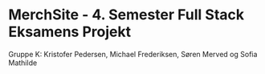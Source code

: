 # MerchSite - 4. Semester Full Stack Eksamens Projekt
Gruppe K: Kristofer Pedersen, Michael Frederiksen, Søren Merved og Sofia Mathilde
